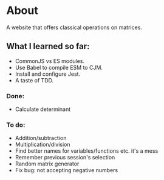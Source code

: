 # About

A website that offers classical operations on matrices.

## What I learned so far:
- CommonJS vs ES modules.
- Use Babel to compile ESM to CJM.
- Install and configure Jest.
- A taste of TDD.

### Done:
- Calculate determinant

### To do:
- Addition/subtraction
- Multiplication/division
- Find better names for variables/functions etc. it's a mess
- Remember previous session's selection
- Random matrix generator
- Fix bug: not accepting negative numbers

